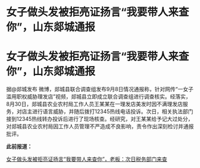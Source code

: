 # 女子做头发被拒亮证扬言“我要带人来查你”，山东郯城通报

# 女子做头发被拒亮证扬言“我要带人来查你”，山东郯城通报

据@郯城发布
微博，郯城县联合调查组发布9月8日情况通报称，针对网传“一女子滥用职权威胁理发店”视频，郯城县立即成立联合调查组进行调查核实。经落实，8月30日，郯城县农业农村局工作人员王某某在一理发店美发时因不满理发店服务，对店主进行语言威胁，并随后拨打12345热线电话投诉。次日，相关执法部门接到12345热线转办投诉后进行了现场核查。经研究，对王某某给予记大过处分，对郯城县农业农村局因工作人员管理不严造成不良影响，责令作出深刻检讨并通报批评。

**此前报道：**

[女子做头发被拒亮证扬言“我要带人来查你”，老板：次日税务部门来查](https://new.qq.com/rain/a/20230908A0701Y00)

